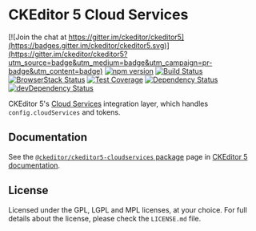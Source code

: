 CKEditor 5 Cloud Services
=========================

[![Join the chat at https://gitter.im/ckeditor/ckeditor5](https://badges.gitter.im/ckeditor/ckeditor5.svg)](https://gitter.im/ckeditor/ckeditor5?utm_source=badge&utm_medium=badge&utm_campaign=pr-badge&utm_content=badge)
[![npm version](https://badge.fury.io/js/%40ckeditor%2Fckeditor5-cloudservices.svg)](https://www.npmjs.com/package/@ckeditor/ckeditor5-cloudservices)
[![Build Status](https://travis-ci.org/ckeditor/ckeditor5-cloudservices.svg?branch=master)](https://travis-ci.org/ckeditor/ckeditor5-cloudservices)
[![BrowserStack Status](https://www.browserstack.com/automate/badge.svg?badge_key=d3hvenZqQVZERFQ5d09FWXdyT0ozVXhLaVltRFRjTTUyZGpvQWNmWVhUUT0tLUZqNlJ1YWRUd0RvdEVOaEptM1B2Q0E9PQ==--c9d3dee40b9b4471ff3fb516d9ecf8d09292c7e0)](https://www.browserstack.com/automate/public-build/d3hvenZqQVZERFQ5d09FWXdyT0ozVXhLaVltRFRjTTUyZGpvQWNmWVhUUT0tLUZqNlJ1YWRUd0RvdEVOaEptM1B2Q0E9PQ==--c9d3dee40b9b4471ff3fb516d9ecf8d09292c7e0)
[![Test Coverage](https://codeclimate.com/github/ckeditor/ckeditor5-cloudservices/badges/coverage.svg)](https://codeclimate.com/github/ckeditor/ckeditor5-cloudservices/coverage)
[![Dependency Status](https://david-dm.org/ckeditor/ckeditor5-cloudservices/status.svg)](https://david-dm.org/ckeditor/ckeditor5-cloudservices)
[![devDependency Status](https://david-dm.org/ckeditor/ckeditor5-cloudservices/dev-status.svg)](https://david-dm.org/ckeditor/ckeditor5-cloudservices?type=dev)

CKEditor 5's [Cloud Services](https://ckeditor.com/ckeditor-cloud-services/) integration layer, which handles `config.cloudServices` and tokens.

## Documentation

See the [`@ckeditor/ckeditor5-cloudservices` package](https://ckeditor5.github.io/docs/nightly/ckeditor5/latest/api/cloudservices.html) page in [CKEditor 5 documentation](https://ckeditor5.github.io/docs/nightly/ckeditor5/latest/).

## License

Licensed under the GPL, LGPL and MPL licenses, at your choice. For full details about the license, please check the `LICENSE.md` file.
